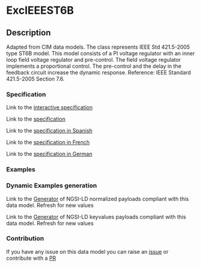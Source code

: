 # ExcIEEEST6B

## Description 

Adapted from CIM data models. The class represents IEEE Std 421.5-2005 type ST6B model. This model consists of a PI voltage regulator with an inner loop field voltage regulator and pre-control. The field voltage regulator implements a proportional control. The pre-control and the delay in the feedback circuit increase the dynamic response.  Reference: IEEE Standard 421.5-2005 Section 7.6.
### Specification

Link to the [interactive specification](https://swagger.lab.fiware.org/?url=https://smart-data-models.github.io/dataModel.EnergyCIM/ExcIEEEST6B/swagger.yaml)

Link to the [specification](https://smart-data-models.github.io/dataModel.EnergyCIM/ExcIEEEST6B/doc/spec.md)

Link to the [specification in Spanish](https://smart-data-models.github.io/dataModel.EnergyCIM/ExcIEEEST6B/doc/spec_ES.md)

Link to the [specification in French](https://smart-data-models.github.io/dataModel.EnergyCIM/ExcIEEEST6B/doc/spec_FR.md)

Link to the [specification in German](https://smart-data-models.github.io/dataModel.EnergyCIM/ExcIEEEST6B/doc/spec_DE.md)
### Examples
### Dynamic Examples generation

Link to the [Generator](https://smartdatamodels.org/extra/ngsi-ld_generator_v0.92.php?schemaUrl=https://raw.githubusercontent.com/smart-data-models/dataModel.EnergyCIM/master/ExcIEEEST6B/schema.json&email=info@smartdatamodels.org) of NGSI-LD normalized payloads compliant with this data model. Refresh for new values

Link to the [Generator](https://smartdatamodels.org/extra/ngsi-ld_generator_keyvalues_v0.92.php?schemaUrl=https://raw.githubusercontent.com/smart-data-models/dataModel.EnergyCIM/master/ExcIEEEST6B/schema.json&email=info@smartdatamodels.org) of NGSI-LD keyvalues payloads compliant with this data model. Refresh for new values
### Contribution

 If you have any issue on this data model you can raise an [issue](https://github.com/smart-data-models/dataModel.EnergyCIM/issues)  or contribute with a [PR](https://github.com/smart-data-models/dataModel.EnergyCIM/pulls)